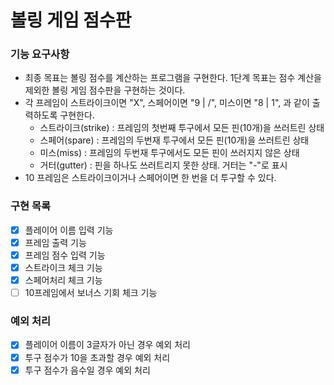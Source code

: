 # 볼링 게임 점수판
### 기능 요구사항
* 최종 목표는 볼링 점수를 계산하는 프로그램을 구현한다. 1단계 목표는 점수 계산을 제외한 볼링 게임 점수판을 구현하는 것이다.
* 각 프레임이 스트라이크이면 "X", 스페어이면 "9 | /", 미스이면 "8 | 1", 과 같이 출력하도록 구현한다.
    * 스트라이크(strike) : 프레임의 첫번째 투구에서 모든 핀(10개)을 쓰러트린 상태
    * 스페어(spare) : 프레임의 두번재 투구에서 모든 핀(10개)을 쓰러트린 상태
    * 미스(miss) : 프레임의 두번재 투구에서도 모든 핀이 쓰러지지 않은 상태
    * 거터(gutter) : 핀을 하나도 쓰러트리지 못한 상태. 거터는 "-"로 표시
* 10 프레임은 스트라이크이거나 스페어이면 한 번을 더 투구할 수 있다.

### 구현 목록
* [X] 플레이어 이름 입력 기능
* [X] 프레임 출력 기능
* [X] 프레임 점수 입력 기능
* [X] 스트라이크 체크 기능
* [X] 스페어처리 체크 기능
* [ ] 10프레임에서 보너스 기회 체크 기능

### 예외 처리
* [X] 플레이어 이름이 3글자가 아닌 경우 예외 처리
* [X] 투구 점수가 10을 초과할 경우 예외 처리
* [X] 투구 점수가 음수일 경우 예외 처리